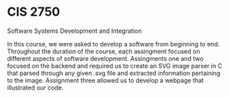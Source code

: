 # CIS 2750
Software Systems Development and Integration

In this course, we were asked to develop a software from beginning to end. Throughout the duration of the course, each assingment focused on different aspects of software development. Assingments one and two focused on the backend and required us to create an SVG image parser in C that parsed through any given .svg file and extracted information pertaining to the image. Assignment three allowed us to develop a webpage that illustrated our code. 
